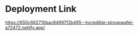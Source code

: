 # Deployment Link

https://650c662710bac84997f2b495--incredible-stroopwafel-a72472.netlify.app/
 
 
